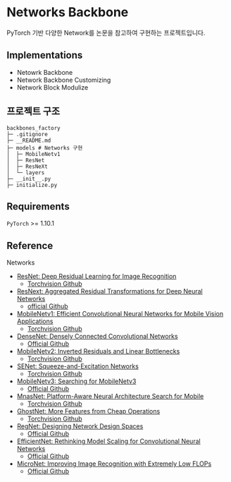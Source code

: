 # Networks Backbone
PyTorch 기반 다양한 Network를 논문을 참고하여 구현하는 프로젝트입니다.

## Implementations
- Netowrk Backbone
- Network Backbone Customizing
- Network Block Modulize

## 프로젝트 구조

```
backbones_factory
├─ .gitignore
├─ __README.md
├─ models # Networks 구현
│  ├─ MobileNetv1
│  ├─ ResNet
│  ├─ ResNeXt
│  └─ layers
├─ __init__.py
├─ initialize.py

```

## Requirements
`PyTorch` >= 1.10.1


## Reference
Networks
- [ResNet: Deep Residual Learning for Image Recognition](https://arxiv.org/abs/1512.03385)
  - [Torchvision Github](https://github.com/pytorch/vision/blob/main/torchvision/models/resnet.py)
- [ResNext: Aggregated Residual Transformations for Deep Neural Networks](https://arxiv.org/abs/1611.05431)
  - [official Github](https://github.com/facebookresearch/ResNeXt)
- [MobileNetv1: Efficient Convolutional Neural Networks for Mobile Vision Applications](https://arxiv.org/abs/1704.04861)
  - [Torchvision Github](https://github.com/osmr/imgclsmob/blob/956b4ebab0bbf98de4e1548287df5197a3c7154e/pytorch/pytorchcv/models/mobilenet.py)
- [DenseNet: Densely Connected Convolutional Networks](https://arxiv.org/abs/1608.06993)
  - [Official Github](https://github.com/liuzhuang13/DenseNet)
- [MobileNetv2: Inverted Residuals and Linear Bottlenecks](https://arxiv.org/abs/1801.04381)
  - [Torchvision Github](https://github.com/pytorch/vision/blob/6db1569c89094cf23f3bc41f79275c45e9fcb3f3/torchvision/models/mobilenet.py)
- [SENet: Squeeze-and-Excitation Networks](https://arxiv.org/abs/1709.01507)
  - [Torchvision Github](https://github.com/osmr/imgclsmob/blob/68335927ba27f2356093b985bada0bc3989836b1/pytorch/pytorchcv/models/senet.py)
- [MobileNetv3: Searching for MobileNetv3](https://arxiv.org/abs/1905.02244v5)
  - [Official Github](https://github.com/xiaolai-sqlai/mobilenetv3)
- [MnasNet: Platform-Aware Neural Architecture Search for Mobile](https://arxiv.org/abs/1807.11626v3)
  - [Torchvision Github](https://github.com/osmr/imgclsmob/blob/c03fa67de3c9e454e9b6d35fe9cbb6b15c28fda7/pytorch/pytorchcv/models/mnasnet.py)
- [GhostNet: More Features from Cheap Operations](https://arxiv.org/abs/1911.11907v2)
  - [Torchvision Github](https://github.com/osmr/imgclsmob/blob/c03fa67de3c9e454e9b6d35fe9cbb6b15c28fda7/pytorch/pytorchcv/models/ghostnet.py)
- [RegNet: Designing Network Design Spaces](https://arxiv.org/abs/2003.13678)
  - [Official Github](https://github.com/facebookresearch/pycls)
- [EfficientNet: Rethinking Model Scaling for Convolutional Neural Networks](https://arxiv.org/abs/1905.11946v5)
  - [Official Github](https://github.com/lukemelas/EfficientNet-PyTorch)
- [MicroNet: Improving Image Recognition with Extremely Low FLOPs](https://arxiv.org/abs/2108.05894)
  - [Official Github](https://github.com/liyunsheng13/micronet)